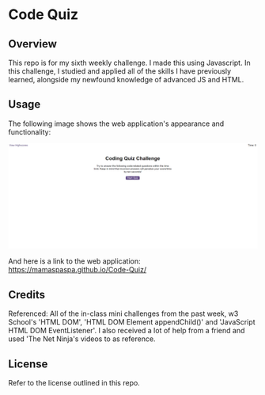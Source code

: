 # Code Quiz 

## Overview
 
This repo is for my sixth weekly challenge. I made this using Javascript. In this challenge, I studied and applied all of the skills I have previously learned, alongside my newfound knowledge of advanced JS and HTML.

## Usage

The following image shows the web application's appearance and functionality:

![Coding quiz demo](./assets/demo.png)

And here is a link to the web application: https://mamaspaspa.github.io/Code-Quiz/

## Credits

Referenced: All of the in-class mini challenges from the past week, w3 School's 'HTML DOM', 'HTML DOM Element appendChild()' and 'JavaScript HTML DOM EventListener'. I also received a lot of help from a friend and used 'The Net Ninja's videos to as reference.

## License

Refer to the license outlined in this repo.
